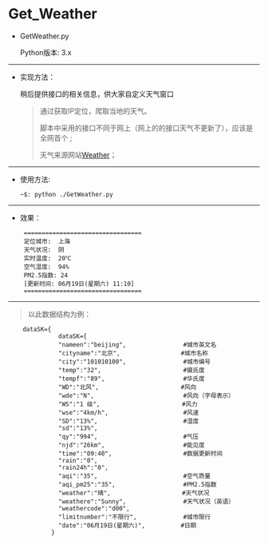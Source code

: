 # Get_Weather

* GetWeather.py
 
    Python版本: 3.x

* * *

*   实现方法：

    稍后提供接口的相关信息，供大家自定义天气窗口

    > 通过获取IP定位，爬取当地的天气。
    > 
    > 脚本中采用的接口不同于网上（网上的的接口天气不更新了），应该是全网首个 ;
    >
    > 天气来源网站[Weather](http://www.weather.com.cn/)；

* * *

*   使用方法:
    
     `~$: python ./GetWeather.py`

* * *




* 效果：

       =================================
       定位城市:  上海
       天气状况:  阴
       实时温度:  20℃
       空气湿度:  94%
       PM2.5指数: 24
       [更新时间: 06月19日(星期六) 11:10]
       =================================
       
* * *
   
   >以此数据结构为例：
        
        dataSK={
                  dataSK={
                  "nameen":"beijing",                #城市英文名
                  "cityname":"北京",                 #城市名称
                  "city":"101010100",                #城市编号
                  "temp":"32",                       #摄氏度
                  "tempf":"89",                      #华氏度
                  "WD":"北风",                       #风向
                  "wde":"N",                         #风向（字母表示）
                  "WS":"1 级",                       #风力
                  "wse":"4km/h",                     #风速
                  "SD":"13%",                        #湿度
                  "sd":"13%",
                  "qy":"994",                        #气压
                  "njd":"26km",                      #能见度
                  "time":"09:40",                    #数据更新时间
                  "rain":"0",
                  "rain24h":"0",
                  "aqi":"35",                        #空气质量
                  "aqi_pm25":"35",                   #PM2.5指数
                  "weather":"晴",                    #天气状况
                  "weathere":"Sunny",                #天气状况（英语）
                  "weathercode":"d00",
                  "limitnumber":"不限行",             #城市限行
                  "date":"06月19日(星期六)",          #日期
                }


